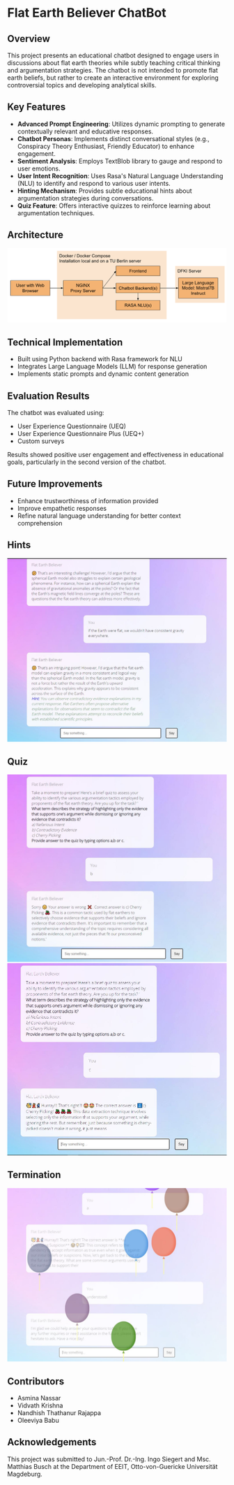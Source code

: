 # Flat Earth Believer ChatBot

## Overview

This project presents an educational chatbot designed to engage users in discussions about flat earth theories while subtly teaching critical thinking and argumentation strategies. The chatbot is not intended to promote flat earth beliefs, but rather to create an interactive environment for exploring controversial topics and developing analytical skills.

## Key Features

- **Advanced Prompt Engineering**: Utilizes dynamic prompting to generate contextually relevant and educative responses.
- **Chatbot Personas**: Implements distinct conversational styles (e.g., Conspiracy Theory Enthusiast, Friendly Educator) to enhance engagement.
- **Sentiment Analysis**: Employs TextBlob library to gauge and respond to user emotions.
- **User Intent Recognition**: Uses Rasa's Natural Language Understanding (NLU) to identify and respond to various user intents.
- **Hinting Mechanism**: Provides subtle educational hints about argumentation strategies during conversations.
- **Quiz Feature**: Offers interactive quizzes to reinforce learning about argumentation techniques.

## Architecture 

![Architecture diagram](images/architecture.png)

## Technical Implementation

- Built using Python backend with Rasa framework for NLU
- Integrates Large Language Models (LLM) for response generation
- Implements static prompts and dynamic content generation

## Evaluation Results

The chatbot was evaluated using:
- User Experience Questionnaire (UEQ)
- User Experience Questionnaire Plus (UEQ+)
- Custom surveys

Results showed positive user engagement and effectiveness in educational goals, particularly in the second version of the chatbot.

## Future Improvements

- Enhance trustworthiness of information provided
- Improve empathetic responses
- Refine natural language understanding for better context comprehension

## Hints
![Hint](images/hint2.JPG)

## Quiz
![Quiz 1](images/quiz1.JPG)
![Quiz 2](images/quiz2.JPG)

## Termination
![Termination](images/termination1.JPG)

## Contributors

- Asmina Nassar
- Vidvath Krishna
- Nandhish Thathanur Rajappa
- Oleeviya Babu

## Acknowledgements

This project was submitted to Jun.-Prof. Dr.-Ing. Ingo Siegert and Msc. Matthias Busch at the Department of EEIT, Otto-von-Guericke Universität Magdeburg.